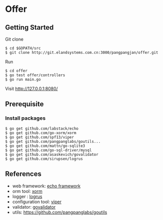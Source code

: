 # Offer

## Getting Started

Git clone

```
$ cd $GOPATH/src
$ git clone http://git.elandsystems.com.cn:3000/pangpangjan/offer.git
```

Run

```
$ cd offer
$ go test offer/controllers
$ go run main.go
```

Visit http://127.0.0.1:8080/

## Prerequisite

### Install packages

```
$ go get github.com/labstack/echo
$ go get github.com/go-xorm/xorm
$ go get github.com/spf13/viper
$ go get github.com/pangpanglabs/goutils...
$ go get github.com/mattn/go-sqlite3
$ go get github.com/go-sql-driver/mysql
$ go get github.com/asaskevich/govalidator
$ go get github.com/sirupsen/logrus
```

## References

- web framework: [echo framework](https://echo.labstack.com/)
- orm tool: [xorm](http://xorm.io/)
- logger : [logrus](https://github.com/sirupsen/logrus)
- configuration tool: [viper](https://github.com/spf13/viper)
- validator: [govalidator](github.com/asaskevich/govalidator)
- utils: https://github.com/pangpanglabs/goutils